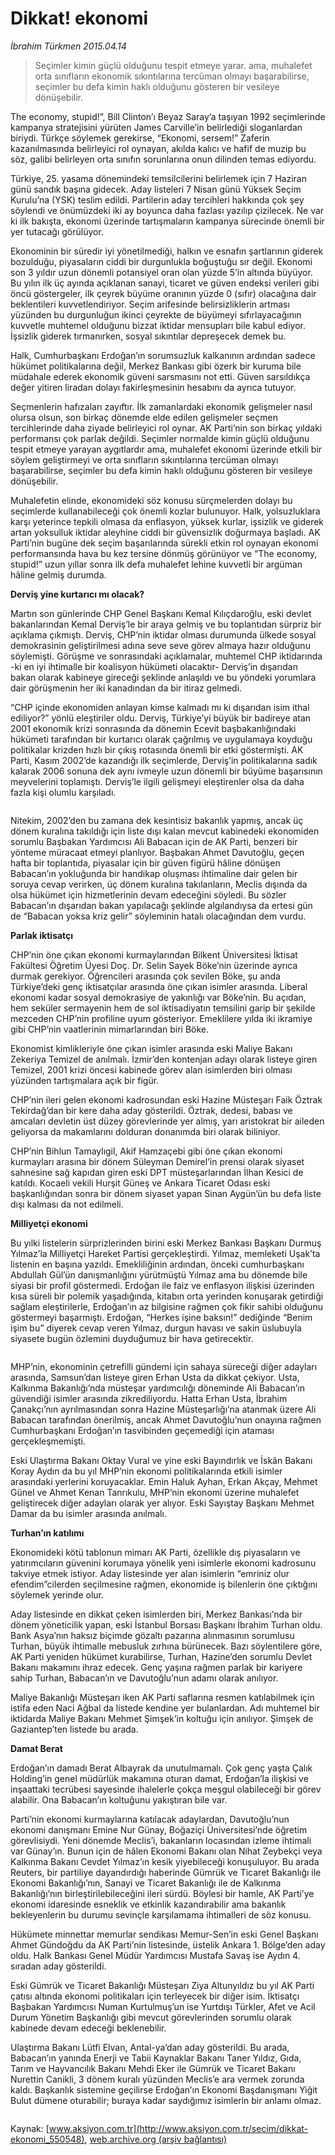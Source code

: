 # Dikkat! ekonomi

*İbrahim Türkmen 2015.04.14*

<div class="pNewsDetailMainContent" itemprop="articleBody">
 <blockquote>
  <p>
   Seçimler kimin güçlü olduğunu tespit etmeye yarar. ama, muhalefet orta sınıfların ekonomik sıkıntılarına tercüman olmayı başarabilirse, seçimler bu defa kimin haklı olduğunu gösteren bir vesileye dönüşebilir.
  </p>
 </blockquote>
 <p>
  The economy, stupid!”, Bill Clinton’ı Beyaz Saray’a taşıyan 1992 seçimlerinde kampanya stratejisini yürüten James Carville’in belirlediği sloganlardan biriydi. Türkçe söylemek gerekirse, “Ekonomi, sersem!” Zaferin kazanılmasında belirleyici rol oynayan, akılda kalıcı ve hafif de muzip bu söz, galibi belirleyen orta sınıfın sorunlarına onun dilinden temas ediyordu.
 </p>
 <p>
  Türkiye, 25. yasama dönemindeki temsilcilerini belirlemek için 7 Haziran günü sandık başına gidecek. Aday listeleri 7 Nisan günü Yüksek Seçim Kurulu’na (YSK) teslim edildi. Partilerin aday tercihleri hakkında çok şey söylendi ve önümüzdeki iki ay boyunca daha fazlası yazılıp çizilecek. Ne var ki ilk bakışta, ekonomi üzerinde tartışmaların kampanya sürecinde önemli bir yer tutacağı görülüyor.
 </p>
 <p>
  Ekonominin bir süredir iyi yönetilmediği, halkın ve esnafın şartlarının giderek bozulduğu, piyasaların ciddi bir durgunlukla boğuştuğu sır değil. Ekonomi son 3 yıldır uzun dönemli potansiyel oran olan yüzde 5’in altında büyüyor. Bu yılın ilk üç ayında açıklanan sanayi, ticaret ve güven endeksi verileri gibi öncü göstergeler, ilk çeyrek büyüme oranının yüzde 0 (sıfır) olacağına dair beklentileri kuvvetlendiriyor. Seçim arifesinde belirsizliklerin artması yüzünden bu durgunluğun ikinci çeyrekte de büyümeyi sıfırlayacağının kuvvetle muhtemel olduğunu bizzat iktidar mensupları bile kabul ediyor. İşsizlik giderek tırmanırken, sosyal sıkıntılar depreşecek demek bu.
 </p>
 <p>
  Halk, Cumhurbaşkanı Erdoğan’ın sorumsuzluk kalkanının ardından sadece hükümet politikalarına değil, Merkez Bankası gibi özerk bir kuruma bile müdahale ederek ekonomik güveni sarsmasını not etti. Güven sarsıldıkça değer yitiren liradan dolayı fakirleşmesinin hesabını da ayrıca tutuyor.
 </p>
 <p>
  Seçmenlerin hafızaları zayıftır. İlk zamanlardaki ekonomik gelişmeler nasıl olursa olsun, son birkaç dönemde elde edilen gelişmeler seçmen tercihlerinde daha ziyade belirleyici rol oynar. AK Parti’nin son birkaç yıldaki performansı çok parlak değildi. Seçimler normalde kimin güçlü olduğunu tespit etmeye yarayan aygıtlardır ama, muhalefet ekonomi üzerinde etkili bir söylem geliştirmeyi ve orta sınıfların sıkıntılarına tercüman olmayı başarabilirse, seçimler bu defa kimin haklı olduğunu gösteren bir vesileye dönüşebilir.
 </p>
 <p>
  Muhalefetin elinde, ekonomideki söz konusu sürçmelerden dolayı bu seçimlerde kullanabileceği çok önemli kozlar bulunuyor. Halk, yolsuzluklara karşı yeterince tepkili olmasa da enflasyon, yüksek kurlar, işsizlik ve giderek artan yoksulluk iktidar aleyhine ciddi bir güvensizlik doğurmaya başladı. AK Parti’nin bugüne dek seçim başarılarında sürekli etkin rol oynayan ekonomi performansında hava bu kez tersine dönmüş görünüyor ve “The economy, stupid!” uzun yıllar sonra ilk defa muhalefet lehine kuvvetli bir argüman hâline gelmiş durumda.
 </p>
 <p>
  <strong>
   Derviş yine kurtarıcı mı olacak?
  </strong>
 </p>
 <p>
  Martın son günlerinde CHP Genel Başkanı Kemal Kılıçdaroğlu, eski devlet bakanlarından Kemal Derviş’le bir araya gelmiş ve bu toplantıdan sürpriz bir açıklama çıkmıştı. Derviş, CHP’nin iktidar olması durumunda ülkede sosyal demokrasinin geliştirilmesi adına seve seve görev almaya hazır olduğunu söylemişti. Görüşme ve sonrasındaki açıklamalar, muhtemel CHP iktidarında -ki en iyi ihtimalle bir koalisyon hükümeti olacaktır- Derviş’in dışarıdan bakan olarak kabineye gireceği şeklinde anlaşıldı ve bu yöndeki yorumlara dair görüşmenin her iki kanadından da bir itiraz gelmedi.
 </p>
 <p>
  “CHP içinde ekonomiden anlayan kimse kalmadı mı ki dışarıdan isim ithal ediliyor?” yönlü eleştiriler oldu. Derviş, Türkiye’yi büyük bir badireye atan 2001 ekonomik krizi sonrasında da dönemin Ecevit başbakanlığındaki hükümeti tarafından bir kurtarıcı olarak çağrılmış ve uygulamaya koyduğu politikalar krizden hızlı bir çıkış rotasında önemli bir etki göstermişti. AK Parti, Kasım 2002’de kazandığı ilk seçimlerde, Derviş’in politikalarına sadık kalarak 2006 sonuna dek aynı ivmeyle uzun dönemli bir büyüme başarısının meyvelerini toplamıştı. Derviş’le ilgili gelişmeyi eleştirenler olsa da daha fazla kişi olumlu karşıladı.
 </p>
 <p>
  <img alt="" src="http://web.archive.org/web/20150802004447im_/http://medya.aksiyon.com.tr//aksiyon/2015/04/14/567511.jpg "/>
 </p>
 <p>
  Nitekim, 2002’den bu zamana dek kesintisiz bakanlık yapmış, ancak üç dönem kuralına takıldığı için liste dışı kalan mevcut kabinedeki ekonomiden sorumlu Başbakan Yardımcısı Ali Babacan için de AK Parti, benzeri bir yönteme müracaat etmeyi planlıyor. Başbakan Ahmet Davutoğlu, geçen hafta bir toplantıda, piyasalar için bir güven figürü hâline dönüşen Babacan’ın yokluğunda bir handikap oluşması ihtimaline dair gelen bir soruya cevap verirken, üç dönem kuralına takılanların, Meclis dışında da olsa hükümet için hizmetlerinin devam edeceğini söyledi. Bu sözler Babacan’ın dışarıdan bakan yapılacağı şeklinde algılandıysa da ertesi gün de “Babacan yoksa kriz gelir” söyleminin hatalı olacağından dem vurdu.
 </p>
 <p>
  <strong>
   Parlak iktisatçı
  </strong>
 </p>
 <p>
  CHP’nin öne çıkan ekonomi kurmaylarından Bilkent Üniversitesi İktisat Fakültesi Öğretim Üyesi Doç. Dr. Selin Sayek Böke’nin üzerinde ayrıca durmak gerekiyor. Öğrencileri arasında çok sevilen Böke, şu anda Türkiye’deki genç iktisatçılar arasında öne çıkan isimler arasında. Liberal ekonomi kadar sosyal demokrasiye de yakınlığı var Böke’nin. Bu açıdan, hem seküler sermayenin hem de sol iktisadiyatın temsilini garip bir şekilde mezceden CHP’nin profiline uyum gösteriyor. Emeklilere yılda iki ikramiye gibi CHP’nin vaatlerinin mimarlarından biri Böke.
 </p>
 <p>
  Ekonomist kimlikleriyle öne çıkan isimler arasında eski Maliye Bakanı Zekeriya Temizel de anılmalı. İzmir’den kontenjan adayı olarak listeye giren Temizel, 2001 krizi öncesi kabinede görev alan isimlerden biri olması yüzünden tartışmalara açık bir figür.
 </p>
 <p>
  CHP’nin ileri gelen ekonomi kadrosundan eski Hazine Müsteşarı Faik Öztrak Tekirdağ’dan bir kere daha aday gösterildi. Öztrak, dedesi, babası ve amcaları devletin üst düzey görevlerinde yer almış, yarı aristokrat bir aileden geliyorsa da makamlarını dolduran donanımda biri olarak biliniyor.
 </p>
 <p>
  CHP’nin Bihlun Tamaylıgil, Akif Hamzaçebi gibi öne çıkan ekonomi kurmayları arasına bir dönem Süleyman Demirel’in prensi olarak siyaset sahnesine sağ kapıdan giren eski DPT müsteşarlarından İlhan Kesici de katıldı. Kocaeli vekili Hurşit Güneş ve Ankara Ticaret Odası eski başkanlığından sonra bir dönem siyaset yapan Sinan Aygün’ün bu defa liste dışı kalması da not edilmeli.
 </p>
 <p>
  <strong>
   Milliyetçi ekonomi
  </strong>
 </p>
 <p>
  Bu yılki listelerin sürprizlerinden birini eski Merkez Bankası Başkanı Durmuş Yılmaz’la Milliyetçi Hareket Partisi gerçekleştirdi. Yılmaz, memleketi Uşak’ta listenin en başına yazıldı. Emekliliğinin ardından, önceki cumhurbaşkanı Abdullah Gül’ün danışmanlığını yürütmüştü Yılmaz ama bu dönemde bile siyasi bir profil göstermedi. Erdoğan ile faiz ve enflasyon ilişkisi üzerinden kısa süreli bir polemik yaşadığında, kitabın orta yerinden konuşarak getirdiği sağlam eleştirilerle, Erdoğan’ın az bilgisine rağmen çok fikir sahibi olduğunu göstermeyi başarmıştı. Erdoğan, “Herkes işine baksın!” dediğinde “Benim işim bu” diyerek cevap veren Yılmaz, durgun havası ve sakin üslubuyla siyasete bugün özlemini duyduğumuz bir hava getirecektir.
 </p>
 <p>
  <img alt="" src="http://web.archive.org/web/20150802004447im_/http://medya.aksiyon.com.tr//aksiyon/2015/04/14/567512.jpg "/>
 </p>
 <p>
  MHP’nin, ekonominin çetrefilli gündemi için sahaya süreceği diğer adayları arasında, Samsun’dan listeye giren Erhan Usta da dikkat çekiyor. Usta, Kalkınma Bakanlığı’nda müsteşar yardımcılığı döneminde Ali Babacan’ın güvendiği isimler arasında zikrediliyordu. Hatta Erhan Usta, İbrahim Çanakçı’nın ayrılmasından sonra Hazine Müsteşarlığı’na atanmak üzere Ali Babacan tarafından önerilmiş, ancak Ahmet Davutoğlu’nun onayına rağmen Cumhurbaşkanı Erdoğan’ın tasvibinden geçemediği için ataması gerçekleşmemişti.
 </p>
 <p>
  Eski Ulaştırma Bakanı Oktay Vural ve yine eski Bayındırlık ve İskân Bakanı Koray Aydın da bu yıl MHP’nin ekonomi politikalarında etkili isimler arasındaki yerlerini koruyacaklar. Emin Haluk Ayhan, Erkan Akçay, Mehmet Günel ve Ahmet Kenan Tanrıkulu, MHP’nin ekonomi üzerine muhalefet geliştirecek diğer adayları olarak yer alıyor. Eski Sayıştay Başkanı Mehmet Damar da bu isimler arasında anılmalı.
 </p>
 <p>
  <strong>
   Turhan’ın katılımı
  </strong>
 </p>
 <p>
  Ekonomideki kötü tablonun mimarı AK Parti, özellikle dış piyasaların ve yatırımcıların güvenini korumaya yönelik yeni isimlerle ekonomi kadrosunu takviye etmek istiyor. Aday listesinde yer alan isimlerin “emriniz olur efendim”cilerden seçilmesine rağmen, ekonomide iş bilenlerin öne çıktığını söylemek yerinde olur.
 </p>
 <p>
  Aday listesinde en dikkat çeken isimlerden biri, Merkez Bankası’nda bir dönem yöneticilik yapan, eski İstanbul Borsası Başkanı İbrahim Turhan oldu. Bank Asya’nın haksız biçimde gözaltı pazarına alınmasının sorumlusu Turhan, büyük ihtimalle mebusluk zırhına bürünecek. Bazı söylentilere göre, AK Parti yeniden hükümet kurabilirse, Turhan, Hazine’den sorumlu Devlet Bakanı makamını ihraz edecek. Genç yaşına rağmen parlak bir kariyere sahip Turhan, Babacan’ın ve Davutoğlu’nun adamı olarak anılıyor.
 </p>
 <p>
  Maliye Bakanlığı Müsteşarı iken AK Parti saflarına resmen katılabilmek için istifa eden Naci Ağbal da listede kendine yer bulanlardan. Adı muhtemel bir iktidarda Maliye Bakanı Mehmet Şimşek’in koltuğu için anılıyor. Şimşek de Gaziantep’ten listede bu arada.
 </p>
 <p>
  <strong>
   Damat Berat
  </strong>
 </p>
 <p>
  Erdoğan’ın damadı Berat Albayrak da unutulmamalı. Çok genç yaşta Çalık Holding’in genel müdürlük makamına oturan damat, Erdoğan’la ilişkisi ve inşaattaki tecrübesi sayesinde ihalelerle çokça meşgul olabileceği bir görev alabilir. Ona Babacan’ın koltuğunu yakıştıran bile var.
 </p>
 <p>
  Parti’nin ekonomi kurmaylarına katılacak adaylardan, Davutoğlu’nun ekonomi danışmanı Emine Nur Günay, Boğaziçi Üniversitesi’nde öğretim görevlisiydi. Yeni dönemde Meclis’i, bakanların locasından izleme ihtimali var Günay’ın. Bunun için de hâlen Ekonomi Bakanı olan Nihat Zeybekçi veya Kalkınma Bakanı Cevdet Yılmaz’ın kesik yiyebileceği konuşuluyor. Bu arada Reuters, bir partiliye dayandırdığı haberinde Gümrük ve Ticaret Bakanlığı ile Ekonomi Bakanlığı’nın, Sanayi ve Ticaret Bakanlığı ile de Kalkınma Bakanlığı’nın birleştirilebileceğini ileri sürdü. Böylesi bir hamle, AK Parti’ye ekonomi idaresinde esneklik ve etkinlik kazandırabilir ama bakanlık bekleyenlerin bu durumu sevinçle karşılamama ihtimalleri de söz konusu.
 </p>
 <p>
  Hükümete minnettar memurlar sendikası Memur-Sen’in eski Genel Başkanı Ahmet Gündoğdu da AK Parti’nin listesinde, üstelik Ankara 1. Bölge’den aday oldu. Halk Bankası Genel Müdür Yardımcısı Mustafa Savaş ise Aydın 4. sıradan aday gösterildi.
 </p>
 <p>
  Eski Gümrük ve Ticaret Bakanlığı Müsteşarı Ziya Altunyıldız bu yıl AK Parti çatısı altında ekonomi politikaları için terleyecek bir diğer isim. İktisatçı Başbakan Yardımcısı Numan Kurtulmuş’un ise Yurtdışı Türkler, Afet ve Acil Durum Yönetim Başkanlığı gibi mevcut görevlerinden sorumlu olarak kabinede devam edeceği beklenebilir.
 </p>
 <p>
  Ulaştırma Bakanı Lütfi Elvan, Antal-ya’dan aday gösterildi. Bu arada, Babacan’ın yanında Enerji ve Tabii Kaynaklar Bakanı Taner Yıldız, Gıda, Tarım ve Hayvancılık Bakanı Mehdi Eker ile Gümrük ve Ticaret Bakanı Nurettin Canikli, 3 dönem kuralı yüzünden Meclis’e ara vermek zorunda kaldı. Başkanlık sistemine geçilirse Erdoğan’ın Ekonomi Başdanışmanı Yiğit Bulut dümene oturabilir; buraya kadar saydığımız isimlerin bir anlamı olmaz.
 </p>
 <p>
  <img alt="" src="http://web.archive.org/web/20150802004447im_/http://medya.aksiyon.com.tr//aksiyon/2015/04/14/567513.jpg "/>
 </p>
</div>


Kaynak: [www.aksiyon.com.tr](http://www.aksiyon.com.tr/secim/dikkat-ekonomi_550548), [web.archive.org (arşiv bağlantısı)](http://web.archive.org/web/20150802004447/http://www.aksiyon.com.tr/secim/dikkat-ekonomi_550548)
